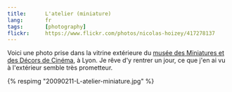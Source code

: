 ```yaml
---
title:      L'atelier (miniature)
lang:       fr
tags:       [photography]
flickr:     https://www.flickr.com/photos/nicolas-hoizey/417278137
---
```


Voici une photo prise dans la vitrine extérieure du [musée des Miniatures et des Décors de Cinéma](http://www.mimlyon.com/), à Lyon. Je rêve d'y rentrer un jour, ce que j'en ai vu à l'extérieur semble très prometteur.

{% respimg "20090211-L-atelier-miniature.jpg" %}
